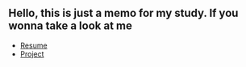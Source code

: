 ## Hello, this is just a memo for my study. If you wonna take a look at me <br>
- [Resume](https://babylonehy.github.io/resume) <br>
- [Project](https://babylonehy.github.io/project) <br>
